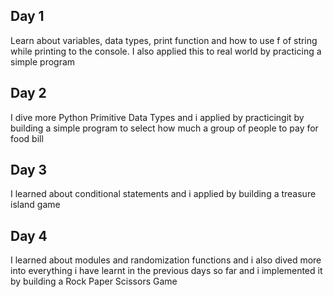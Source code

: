 ## Day 1
Learn about variables, data types, print function and how to use f of string while printing to the console. I also applied this to real world by practicing a simple program

## Day 2
I dive more Python Primitive Data Types and i applied by practicingit by building a simple program to select how much a group of people to pay for food bill

## Day 3
I learned about conditional statements and i applied by building a treasure island game

## Day 4
I learned about modules and randomization functions and i also dived more into everything i have learnt in the previous days so far and i implemented it by building a Rock Paper Scissors Game
